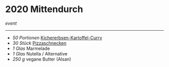 # 2020 Mittendurch

*event*

---

- *50 Portionen* [Kichererbsen-Kartoffel-Curry](../Kichererbsen_Kartoffel_Curry.md)
- *30 Stück* [Pizzaschnecken](../Pizzaschnecken.md)  
- *1 Glas* Marmelade
- *1 Glas* Nutella / Alternative
- *250 g* vegane Butter (Alsan) 